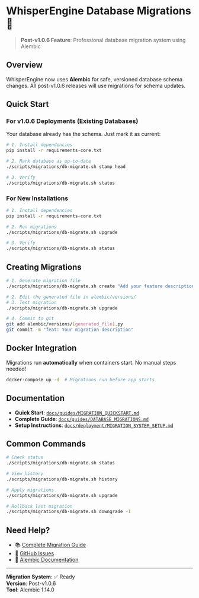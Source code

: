 # WhisperEngine Database Migrations 🔄

> **Post-v1.0.6 Feature**: Professional database migration system using Alembic

## Overview

WhisperEngine now uses **Alembic** for safe, versioned database schema changes. All post-v1.0.6 releases will use migrations for schema updates.

## Quick Start

### For v1.0.6 Deployments (Existing Databases)

Your database already has the schema. Just mark it as current:

```bash
# 1. Install dependencies
pip install -r requirements-core.txt

# 2. Mark database as up-to-date
./scripts/migrations/db-migrate.sh stamp head

# 3. Verify
./scripts/migrations/db-migrate.sh status
```

### For New Installations

```bash
# 1. Install dependencies
pip install -r requirements-core.txt

# 2. Run migrations
./scripts/migrations/db-migrate.sh upgrade

# 3. Verify
./scripts/migrations/db-migrate.sh status
```

## Creating Migrations

```bash
# 1. Generate migration file
./scripts/migrations/db-migrate.sh create "Add your feature description"

# 2. Edit the generated file in alembic/versions/
# 3. Test migration
./scripts/migrations/db-migrate.sh upgrade

# 4. Commit to git
git add alembic/versions/[generated_file].py
git commit -m "feat: Your migration description"
```

## Docker Integration

Migrations run **automatically** when containers start. No manual steps needed!

```bash
docker-compose up -d  # Migrations run before app starts
```

## Documentation

- **Quick Start**: [`docs/guides/MIGRATION_QUICKSTART.md`](docs/guides/MIGRATION_QUICKSTART.md)
- **Complete Guide**: [`docs/guides/DATABASE_MIGRATIONS.md`](docs/guides/DATABASE_MIGRATIONS.md)
- **Setup Instructions**: [`docs/deployment/MIGRATION_SYSTEM_SETUP.md`](docs/deployment/MIGRATION_SYSTEM_SETUP.md)

## Common Commands

```bash
# Check status
./scripts/migrations/db-migrate.sh status

# View history
./scripts/migrations/db-migrate.sh history

# Apply migrations
./scripts/migrations/db-migrate.sh upgrade

# Rollback last migration
./scripts/migrations/db-migrate.sh downgrade -1
```

## Need Help?

- 📚 [Complete Migration Guide](docs/guides/DATABASE_MIGRATIONS.md)
- 🐛 [GitHub Issues](https://github.com/whisperengine-ai/whisperengine/issues)
- 📖 [Alembic Documentation](https://alembic.sqlalchemy.org/)

---

**Migration System**: ✅ Ready  
**Version**: Post-v1.0.6  
**Tool**: Alembic 1.14.0
